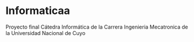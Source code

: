 # Informaticaa
Proyecto final Cátedra Informática de la Carrera Ingenieria Mecatronica de la Universidad Nacional de Cuyo
